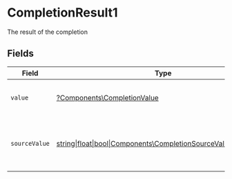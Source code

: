 # CompletionResult1

The result of the completion


## Fields

| Field                                                                                                              | Type                                                                                                               | Required                                                                                                           | Description                                                                                                        |
| ------------------------------------------------------------------------------------------------------------------ | ------------------------------------------------------------------------------------------------------------------ | ------------------------------------------------------------------------------------------------------------------ | ------------------------------------------------------------------------------------------------------------------ |
| `value`                                                                                                            | [?Components\CompletionValue](../../Models/Components/CompletionValue.md)                                          | :heavy_minus_sign:                                                                                                 | The StackOne unified result status.                                                                                |
| `sourceValue`                                                                                                      | [string\|float\|bool\|Components\CompletionSourceValue4\|array\|null](../../Models/Components/CompletionSourceValue.md) | :heavy_minus_sign:                                                                                                 | The original result status from the provider before normalization.                                                 |